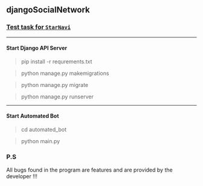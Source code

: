 ## djangoSocialNetwork

### [Test task for `StarNavi`](https://drive.google.com/file/d/1jo2O5Y5ImMA6MGnV1jfgxeb-9Q2fJu6m/view)

---

#### Start Django API Server
>  pip install -r requrements.txt

>  python manage.py makemigrations

>  python manage.py migrate

>  python manage.py runserver

---

#### Start Automated Bot
> cd automated_bot

> python main.py


### P.S
All bugs found in the program are features and are provided by the developer !!! 

